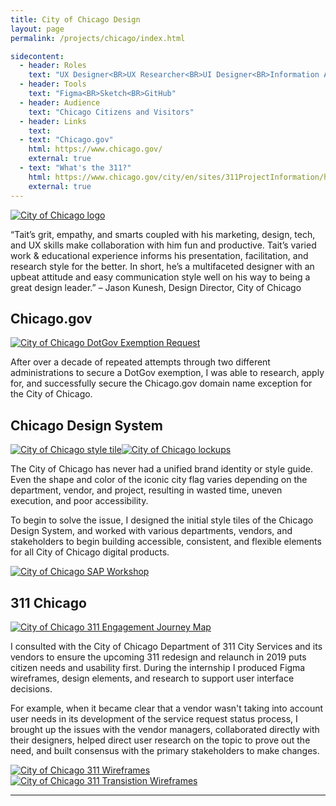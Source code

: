 ```yaml
---
title: City of Chicago Design
layout: page
permalink: /projects/chicago/index.html

sidecontent:
  - header: Roles
    text: "UX Designer<BR>UX Researcher<BR>UI Designer<BR>Information Architect"
  - header: Tools
    text: "Figma<BR>Sketch<BR>GitHub"   
  - header: Audience
    text: "Chicago Citizens and Visitors"
  - header: Links
    text: 
  - text: "Chicago.gov"
    html: https://www.chicago.gov/
    external: true
  - text: "What's the 311?"
    html: https://www.chicago.gov/city/en/sites/311ProjectInformation/home.html
    external: true
---
```


[![City of Chicago logo](/projects/chicago/chicago_logo_original.png "City of Chicago logo")](/projects/chicago/chicago_logo_original.png)

“Tait’s grit, empathy, and smarts coupled with his marketing, design, tech, and UX skills make collaboration with him fun and productive. Tait’s varied work & educational experience informs his presentation, facilitation, and research style for the better. In short, he’s a multifaceted designer with an upbeat attitude and easy communication style well on his way to being a great design leader.”
– Jason Kunesh, Design Director, City of Chicago

## Chicago.gov

[![City of Chicago DotGov Exemption Request](/projects/chicago/chicago_dotgov_original.jpg "City of Chicago DotGov Exemption Request")](/projects/chicago/chicago_dotgov_original.jpg)

After over a decade of repeated attempts through two different administrations to secure a DotGov exemption, I was able to research, apply for, and successfully secure the Chicago.gov domain name exception for the City of Chicago. 

## Chicago Design System

[![City of Chicago style tile](/projects/chicago/chicago_system_original.png "City of Chicago style tile")](/projects/chicago/chicago_system_original.png)[![City of Chicago lockups](/projects/chicago/chicago_lockups_original.png "City of Chicago lockups")](/projects/chicago/chicago_lockups_original.png)

The City of Chicago has never had a unified brand identity or style guide. Even the shape and color of the iconic city flag varies depending on the department, vendor, and project, resulting in wasted time, uneven execution, and poor accessibility. 

To begin to solve the issue, I designed the initial style tiles of the Chicago Design System, and worked with various departments, vendors, and stakeholders to begin building accessible, consistent, and flexible elements for all City of Chicago digital products.

[![City of Chicago SAP Workshop](/projects/chicago/chicago_workshop_original.jpg "City of Chicago SAP Workshop")](/projects/chicago/chicago_workshop_original.jpg)

## 311 Chicago

[![City of Chicago 311 Engagement Journey Map](/projects/chicago/chicago_311_original.png "City of Chicago 311 Engagement Journey Map")](/projects/chicago/chicago_311_original.png)

I consulted with the City of Chicago Department of 311 City Services and its vendors to ensure the upcoming 311 redesign and relaunch in 2019 puts citizen needs and usability first. During the internship I produced Figma wireframes, design elements, and research to support user interface decisions.

For example, when it became clear that a vendor wasn't taking into account user needs in its development of the service request status process, I brought up the issues with the vendor managers, collaborated directly with their designers, helped direct user research on the topic to prove out the need, and built consensus with the primary stakeholders to make changes. 

[![City of Chicago 311 Wireframes](/projects/chicago/chicago_wireframes2_original.png "City of Chicago 311 Wireframes")](/projects/chicago/chicago_wireframes2_original.png)[![City of Chicago 311 Transistion Wireframes](/projects/chicago/chicago_wireframes_original.png "City of Chicago 311 Transistion Wireframes")](/projects/chicago/chicago_wireframes_original.png)

<hr>